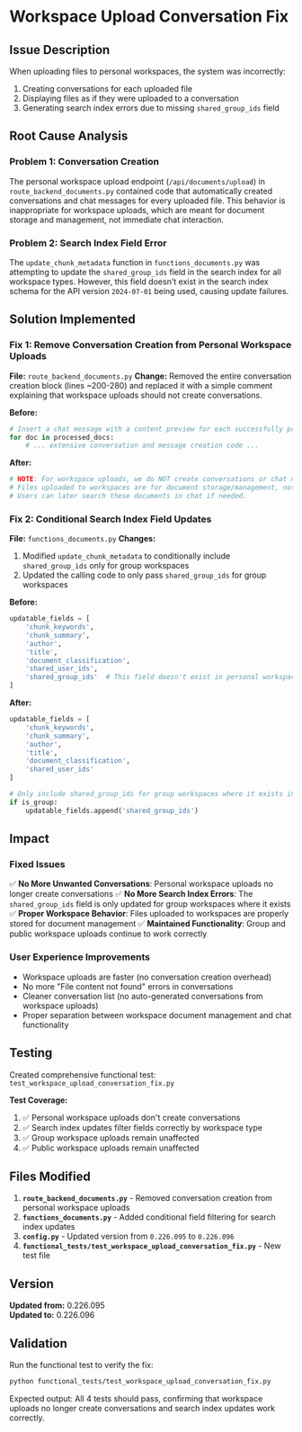 # Workspace Upload Conversation Fix

## Issue Description
When uploading files to personal workspaces, the system was incorrectly:
1. Creating conversations for each uploaded file
2. Displaying files as if they were uploaded to a conversation
3. Generating search index errors due to missing `shared_group_ids` field

## Root Cause Analysis

### Problem 1: Conversation Creation
The personal workspace upload endpoint (`/api/documents/upload`) in `route_backend_documents.py` contained code that automatically created conversations and chat messages for every uploaded file. This behavior is inappropriate for workspace uploads, which are meant for document storage and management, not immediate chat interaction.

### Problem 2: Search Index Field Error
The `update_chunk_metadata` function in `functions_documents.py` was attempting to update the `shared_group_ids` field in the search index for all workspace types. However, this field doesn't exist in the search index schema for the API version `2024-07-01` being used, causing update failures.

## Solution Implemented

### Fix 1: Remove Conversation Creation from Personal Workspace Uploads
**File:** `route_backend_documents.py`
**Change:** Removed the entire conversation creation block (lines ~200-280) and replaced it with a simple comment explaining that workspace uploads should not create conversations.

**Before:**
```python
# Insert a chat message with a content preview for each successfully processed file
for doc in processed_docs:
    # ... extensive conversation and message creation code ...
```

**After:**
```python
# NOTE: For workspace uploads, we do NOT create conversations or chat messages.
# Files uploaded to workspaces are for document storage/management, not for immediate chat interaction.
# Users can later search these documents in chat if needed.
```

### Fix 2: Conditional Search Index Field Updates
**File:** `functions_documents.py`
**Changes:** 
1. Modified `update_chunk_metadata` to conditionally include `shared_group_ids` only for group workspaces
2. Updated the calling code to only pass `shared_group_ids` for group workspaces

**Before:**
```python
updatable_fields = [
    'chunk_keywords',
    'chunk_summary',
    'author',
    'title',
    'document_classification',
    'shared_user_ids',
    'shared_group_ids'  # This field doesn't exist in personal workspace search index
]
```

**After:**
```python
updatable_fields = [
    'chunk_keywords',
    'chunk_summary',
    'author',
    'title',
    'document_classification',
    'shared_user_ids'
]

# Only include shared_group_ids for group workspaces where it exists in the schema
if is_group:
    updatable_fields.append('shared_group_ids')
```

## Impact

### Fixed Issues
✅ **No More Unwanted Conversations**: Personal workspace uploads no longer create conversations
✅ **No More Search Index Errors**: The `shared_group_ids` field is only updated for group workspaces where it exists
✅ **Proper Workspace Behavior**: Files uploaded to workspaces are properly stored for document management
✅ **Maintained Functionality**: Group and public workspace uploads continue to work correctly

### User Experience Improvements
- Workspace uploads are faster (no conversation creation overhead)
- No more "File content not found" errors in conversations
- Cleaner conversation list (no auto-generated conversations from workspace uploads)
- Proper separation between workspace document management and chat functionality

## Testing

Created comprehensive functional test: `test_workspace_upload_conversation_fix.py`

**Test Coverage:**
1. ✅ Personal workspace uploads don't create conversations
2. ✅ Search index updates filter fields correctly by workspace type
3. ✅ Group workspace uploads remain unaffected
4. ✅ Public workspace uploads remain unaffected

## Files Modified

1. **`route_backend_documents.py`** - Removed conversation creation from personal workspace uploads
2. **`functions_documents.py`** - Added conditional field filtering for search index updates
3. **`config.py`** - Updated version from `0.226.095` to `0.226.096`
4. **`functional_tests/test_workspace_upload_conversation_fix.py`** - New test file

## Version
**Updated from:** 0.226.095  
**Updated to:** 0.226.096

## Validation
Run the functional test to verify the fix:
```bash
python functional_tests/test_workspace_upload_conversation_fix.py
```

Expected output: All 4 tests should pass, confirming that workspace uploads no longer create conversations and search index updates work correctly.
